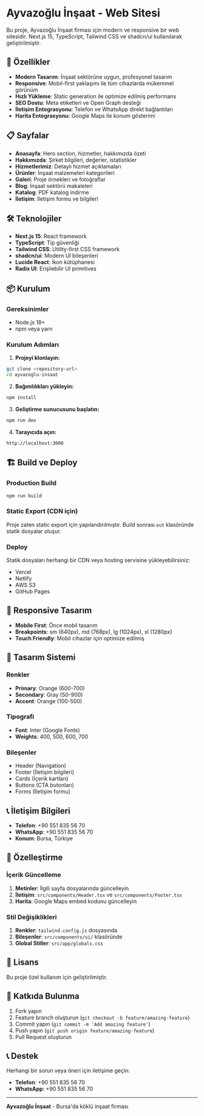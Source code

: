 # Ayvazoğlu İnşaat - Web Sitesi

Bu proje, Ayvazoğlu İnşaat firması için modern ve responsive bir web sitesidir. Next.js 15, TypeScript, Tailwind CSS ve shadcn/ui kullanılarak geliştirilmiştir.

## 🚀 Özellikler

- **Modern Tasarım**: İnşaat sektörüne uygun, profesyonel tasarım
- **Responsive**: Mobil-first yaklaşımı ile tüm cihazlarda mükemmel görünüm
- **Hızlı Yükleme**: Static generation ile optimize edilmiş performans
- **SEO Dostu**: Meta etiketleri ve Open Graph desteği
- **İletişim Entegrasyonu**: Telefon ve WhatsApp direkt bağlantıları
- **Harita Entegrasyonu**: Google Maps ile konum gösterimi

## 📋 Sayfalar

- **Anasayfa**: Hero section, hizmetler, hakkımızda özeti
- **Hakkımızda**: Şirket bilgileri, değerler, istatistikler
- **Hizmetlerimiz**: Detaylı hizmet açıklamaları
- **Ürünler**: İnşaat malzemeleri kategorileri
- **Galeri**: Proje örnekleri ve fotoğraflar
- **Blog**: İnşaat sektörü makaleleri
- **Katalog**: PDF katalog indirme
- **İletişim**: İletişim formu ve bilgileri

## 🛠️ Teknolojiler

- **Next.js 15**: React framework
- **TypeScript**: Tip güvenliği
- **Tailwind CSS**: Utility-first CSS framework
- **shadcn/ui**: Modern UI bileşenleri
- **Lucide React**: İkon kütüphanesi
- **Radix UI**: Erişilebilir UI primitives

## 📦 Kurulum

### Gereksinimler

- Node.js 18+ 
- npm veya yarn

### Kurulum Adımları

1. **Projeyi klonlayın:**
```bash
git clone <repository-url>
cd ayvazoglu-insaat
```

2. **Bağımlılıkları yükleyin:**
```bash
npm install
```

3. **Geliştirme sunucusunu başlatın:**
```bash
npm run dev
```

4. **Tarayıcıda açın:**
```
http://localhost:3000
```

## 🏗️ Build ve Deploy

### Production Build

```bash
npm run build
```

### Static Export (CDN için)

Proje zaten static export için yapılandırılmıştır. Build sonrası `out` klasöründe statik dosyalar oluşur.

### Deploy

Statik dosyaları herhangi bir CDN veya hosting servisine yükleyebilirsiniz:
- Vercel
- Netlify
- AWS S3
- GitHub Pages

## 📱 Responsive Tasarım

- **Mobile First**: Önce mobil tasarım
- **Breakpoints**: sm (640px), md (768px), lg (1024px), xl (1280px)
- **Touch Friendly**: Mobil cihazlar için optimize edilmiş

## 🎨 Tasarım Sistemi

### Renkler
- **Primary**: Orange (600-700)
- **Secondary**: Gray (50-900)
- **Accent**: Orange (100-500)

### Tipografi
- **Font**: Inter (Google Fonts)
- **Weights**: 400, 500, 600, 700

### Bileşenler
- Header (Navigation)
- Footer (İletişim bilgileri)
- Cards (İçerik kartları)
- Buttons (CTA butonları)
- Forms (İletişim formu)

## 📞 İletişim Bilgileri

- **Telefon**: +90 551 835 56 70
- **WhatsApp**: +90 551 835 56 70
- **Konum**: Bursa, Türkiye

## 🔧 Özelleştirme

### İçerik Güncelleme

1. **Metinler**: İlgili sayfa dosyalarında güncelleyin
2. **İletişim**: `src/components/Header.tsx` ve `src/components/Footer.tsx`
3. **Harita**: Google Maps embed kodunu güncelleyin

### Stil Değişiklikleri

1. **Renkler**: `tailwind.config.js` dosyasında
2. **Bileşenler**: `src/components/ui/` klasöründe
3. **Global Stiller**: `src/app/globals.css`

## 📄 Lisans

Bu proje özel kullanım için geliştirilmiştir.

## 🤝 Katkıda Bulunma

1. Fork yapın
2. Feature branch oluşturun (`git checkout -b feature/amazing-feature`)
3. Commit yapın (`git commit -m 'Add amazing feature'`)
4. Push yapın (`git push origin feature/amazing-feature`)
5. Pull Request oluşturun

## 📞 Destek

Herhangi bir sorun veya öneri için iletişime geçin:
- **Telefon**: +90 551 835 56 70
- **WhatsApp**: +90 551 835 56 70

---

**Ayvazoğlu İnşaat** - Bursa'da köklü inşaat firması
